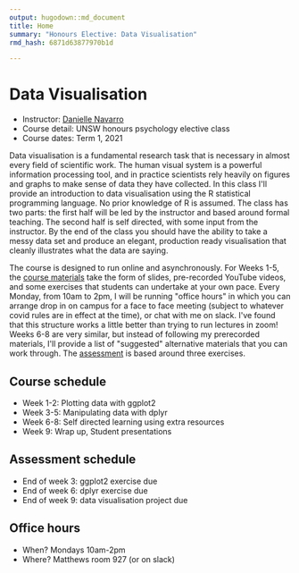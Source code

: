 ```yaml
---
output: hugodown::md_document
title: Home
summary: "Honours Elective: Data Visualisation"
rmd_hash: 6871d63877970b1d

---
```


Data Visualisation
==================

-   Instructor: [Danielle Navarro](https://djnavarro.net)
-   Course detail: UNSW honours psychology elective class
-   Course dates: Term 1, 2021

Data visualisation is a fundamental research task that is necessary in almost every field of scientific work. The human visual system is a powerful information processing tool, and in practice scientists rely heavily on figures and graphs to make sense of data they have collected. In this class I'll provide an introduction to data visualisation using the R statistical programming language. No prior knowledge of R is assumed. The class has two parts: the first half will be led by the instructor and based around formal teaching. The second half is self directed, with some input from the instructor. By the end of the class you should have the ability to take a messy data set and produce an elegant, production ready visualisation that cleanly illustrates what the data are saying.

The course is designed to run online and asynchronously. For Weeks 1-5, the [course materials](/materials) take the form of slides, pre-recorded YouTube videos, and some exercises that students can undertake at your own pace. Every Monday, from 10am to 2pm, I will be running "office hours" in which you can arrange drop in on campus for a face to face meeting (subject to whatever covid rules are in effect at the time), or chat with me on slack. I've found that this structure works a little better than trying to run lectures in zoom! Weeks 6-8 are very similar, but instead of following my prerecorded materials, I'll provide a list of "suggested" alternative materials that you can work through. The [assessment](/assessment) is based around three exercises.

Course schedule
---------------

-   Week 1-2: Plotting data with ggplot2
-   Week 3-5: Manipulating data with dplyr
-   Week 6-8: Self directed learning using extra resources
-   Week 9: Wrap up, Student presentations

Assessment schedule
-------------------

-   End of week 3: ggplot2 exercise due
-   End of week 6: dplyr exercise due
-   End of week 9: data visualisation project due

Office hours
------------

-   When? Mondays 10am-2pm
-   Where? Matthews room 927 (or on slack)

<br><br><br>

